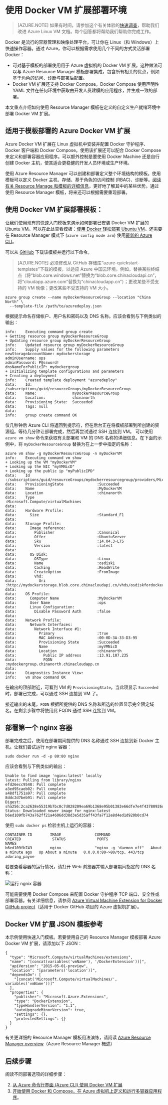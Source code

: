 <properties
   pageTitle="了解 Azure 上的 Docker VM 扩展 | Azure"
   description="了解如何使用 Docker VM 扩展快速安全地在 Azure 中部署 Docker 环境"
   services="virtual-machines-linux"
   documentationCenter=""
   authors="iainfoulds"
   manager="timlt"
   editor=""/>  


<tags
   ms.service="virtual-machines-linux"
   ms.devlang="na"
   ms.topic="article"
   ms.tgt_pltfrm="vm-linux"
   ms.workload="infrastructure"
   ms.date="07/20/2016"
   wacn.date=""
   ms.author="iainfou"/>

# 使用 Docker VM 扩展部署环境

> [AZURE.NOTE] 如果有时间，请参加这个有关体验的[快速调查](https://aka.ms/linuxdocsurvey)，帮助我们改进 Azure Linux VM 文档。每个回答都将帮助我们帮助你完成工作。

Docker 是流行的容器管理和映像处理平台，可让你在 Linux（和 Windows）上快速操作容器。通过 Azure，你可以根据需求使用几个不同的方式灵活部署 Docker：

- 可对基于模板的部署使用用于 Azure 虚拟机的 Docker VM 扩展。这种做法可以与 Azure Resource Manager 模板部署集成，包含所有相关的优点，例如基于角色的访问、诊断与部署后配置。
- Docker VM 扩展还支持 Docker Compose。Docker Compose 使用声明性 YAML 文件在任何环境中获取由开发人员建模的应用程序，并生成一致的部署。

本文重点介绍如何使用 Resource Manager 模板在定义的自定义生产就绪环境中部署 Docker VM 扩展。

## 适用于模板部署的 Azure Docker VM 扩展

Azure Docker VM 扩展在 Linux 虚拟机中安装并配置 Docker 守护程序、Docker 客户端和 Docker Compose。使用该扩展还可以配合 Docker Compose 来定义和部署容器应用程序。可以额外控制是要使用 Docker Machine 还是自行创建 Docker 主机，使其适合更稳健的开发人员环境或生产环境。

使用 Azure Resource Manager 可以创建和部署定义整个环境结构的模板。使用模板可以定义 Docker 主机、存储、基于角色的访问控制 (RBAC)、诊断等。[阅读有关 Resource Manage 和模板的详细信息](/documentation/articles/resource-group-overview/)，更好地了解其中的某些优势。通过使用 Resource Manager 模板，将来还可以根据需要重现部署。

## 使用 Docker VM 扩展部署模板：

让我们使用现有的快速入门模板来演示如何部署已安装 Docker VM 扩展的 Ubuntu VM。可以在此处查看模板：[使用 Docker 轻松部署 Ubuntu VM](https://github.com/Azure/azure-quickstart-templates/tree/master/docker-simple-on-ubuntu)。还需要在 Resource Manager 模式下 (`azure config mode arm`) 使用[最新的 Azure CLI](/documentation/articles/xplat-cli-install/)。

可以从 [GitHub](https://raw.githubusercontent.com/Azure/azure-quickstart-templates/master/docker-simple-on-ubuntu/azuredeploy.json) 下载该模板并运行以下命令。

>[AZURE.NOTE] 必须修改从 GitHub 存储库“azure-quickstart-templates”下载的模板，以适应 Azure 中国云环境。例如，替换某些终结点（将“blob.core.windows.net”替换为“blob.core.chinacloudapi.cn”，将“cloudapp.azure.com”替换为“chinacloudapp.cn”）；更改某些不受支持的 VM 映像；更改某些不受支持的 VM 大小。

	azure group create --name myDockerResourceGroup --location "China North" \
	  --template-file /path/to/azuredeploy.json

根据提示命名存储帐户、用户名和密码以及 DNS 名称。应该会看到与下例类似的输出：

	info:    Executing command group create
	+ Getting resource group myDockerResourceGroup
	+ Updating resource group myDockerResourceGroup
	info:    Updated resource group myDockerResourceGroup
	info:    Supply values for the following parameters
	newStorageAccountName: mydockerstorage
	adminUsername: ops
	adminPassword: P@ssword!
	dnsNameForPublicIP: mydockergroup
	+ Initializing template configurations and parameters
	+ Creating a deployment
	info:    Created template deployment "azuredeploy"
	data:    Id:                  /subscriptions/guid/resourceGroups/myDockerResourceGroup
	data:    Name:                myDockerResourceGroup
	data:    Location:            chinanorth
	data:    Provisioning State:  Succeeded
	data:    Tags: null
	data:
	info:    group create command OK

仅几秒钟后 Azure CLI 将返回到提示符，但在后台正在将模板部署到所创建的资源组。等待几分钟让部署完成，然后再尝试通过 SSH 连接到 VM。
可以使用 `azure vm show` 命令来获取有关部署和 VM 的 DNS 名称的详细信息。在下面的示例中，将 `myDockerResourceGroup` 替换为在上一步中指定的名称：

	azure vm show -g myDockerResourceGroup -n myDockerVM
	info:    Executing command vm show
	+ Looking up the VM "myDockerVM"
	+ Looking up the NIC "myVMNicD"
	+ Looking up the public ip "myPublicIPD"
	data:    Id                              :/subscriptions/guid/resourceGroups/mydockerresourcegroup/providers/Microsoft.Compute/virtualMachines/MyDockerVM
	data:    ProvisioningState               :Succeeded
	data:    Name                            :MyDockerVM
	data:    Location                        :chinanorth
	data:    Type                            :Microsoft.Compute/virtualMachines
	data:
	data:    Hardware Profile:
	data:      Size                          :Standard_F1
	data:
	data:    Storage Profile:
	data:      Image reference:
	data:        Publisher                   :Canonical
	data:        Offer                       :UbuntuServer
	data:        Sku                         :14.04.3-LTS
	data:        Version                     :latest
	data:
	data:      OS Disk:
	data:        OSType                      :Linux
	data:        Name                        :osdisk1
	data:        Caching                     :ReadWrite
	data:        CreateOption                :FromImage
	data:        Vhd:
	data:          Uri                       :http://mydockerstorage.blob.core.chinacloudapi.cn/vhds/osdiskfordockersimple.vhd
	data:
	data:    OS Profile:
	data:      Computer Name                 :MyDockerVM
	data:      User Name                     :ops
	data:      Linux Configuration:
	data:        Disable Password Auth       :false
	data:
	data:    Network Profile:
	data:      Network Interfaces:
	data:        Network Interface #1:
	data:          Primary                   :true
	data:          MAC Address               :00-0D-3A-33-D3-95
	data:          Provisioning State        :Succeeded
	data:          Name                      :myVMNicD
	data:          Location                  :chinanorth
	data:            Public IP address       :13.91.107.235
	data:            FQDN                    :mydockergroup.chinanorth.chinacloudapp.cn
	data:
	data:    Diagnostics Instance View:
	info:    vm show command OK

在输出的顶部附近，可看到 VM 的 `ProvisioningState`。当此项显示 `Succeeded` 时，部署已完成，可以通过 SSH 连接到 VM 了。

接近输出的末尾，`FQDN` 根据所提供的 DNS 名称和所选的位置显示完全限定域名。在剩余步骤中将使用此 FQDN 通过 SSH 连接到 VM。


## 部署第一个 nginx 容器
部署完成之后，使用在部署期间提供的 DNS 名称通过 SSH 连接到新 Docker 主机。让我们尝试运行 nginx 容器：

	sudo docker run -d -p 80:80 nginx

应该会看到与下例类似的输出：

	Unable to find image 'nginx:latest' locally
	latest: Pulling from library/nginx
	efd26ecc9548: Pull complete
	a3ed95caeb02: Pull complete
	a48df1751a97: Pull complete
	8ddc2d7beb91: Pull complete
	Digest: sha256:2ca2638e55319b7bc0c7d028209ea69b1368e95b01383e66dfe7e4f43780926d
	Status: Downloaded newer image for nginx:latest
	b6ed109fb743a762ff21a4606dd38d3e5d35aff43fa7f12e8d4ed1d920b0cd74

使用 `sudo docker ps` 检验主机上运行的容器：

	CONTAINER ID        IMAGE               COMMAND                  CREATED              STATUS              PORTS                         NAMES
	b6ed109fb743        nginx               "nginx -g 'daemon off"   About a minute ago   Up About a minute   0.0.0.0:80->80/tcp, 443/tcp   adoring_payne

若要查看容器的运行情况，请打开 Web 浏览器并输入部署期间指定的 DNS 名称：

![运行 ngnix 容器](./media/virtual-machines-linux-dockerextension/nginxrunning.png)

可能需要使用 Docker Compose 来配置 Docker 守护程序 TCP 端口、安全性或部署容器。有关详细信息，请参阅 [Azure Virtual Machine Extension for Docker GitHub project](https://github.com/Azure/azure-docker-extension/)（适用于 Docker GitHub 项目的 Azure 虚拟机扩展）。

## Docker VM 扩展 JSON 模板参考

本示例使用快速入门模板。若要使用自己的 Resource Manager 模板部署 Azure Docker VM 扩展，请添加以下 JSON：

	{
	  "type": "Microsoft.Compute/virtualMachines/extensions",
	  "name": "[concat(variables('vmName'), '/DockerExtension'))]",
	  "apiVersion": "2015-05-01-preview",
	  "location": "[parameters('location')]",
	  "dependsOn": [
	    "[concat('Microsoft.Compute/virtualMachines/', variables('vmName'))]"
	  ],
	  "properties": {
	    "publisher": "Microsoft.Azure.Extensions",
	    "type": "DockerExtension",
	    "typeHandlerVersion": "1.1",
	    "autoUpgradeMinorVersion": true,
	    "settings": {},
	    "protectedSettings": {}
	  }
	}

有关更详细的 Resource Manager 模板用法演练，请阅读 [Azure Resource Manager overview](/documentation/articles/resource-group-overview/)（Azure Resource Manager 概述）

## 后续步骤

阅读不同部署选项的详细步骤：

2. [从 Azure 命令行界面 (Azure CLI) 使用 Docker VM 扩展](/documentation/articles/virtual-machines-linux-classic-cli-use-docker/)
3. [开始使用 Docker 和 Compose，在 Azure 虚拟机上定义和运行多容器应用程序](/documentation/articles/virtual-machines-linux-docker-compose-quickstart/)。

<!---HONumber=Mooncake_1017_2016-->